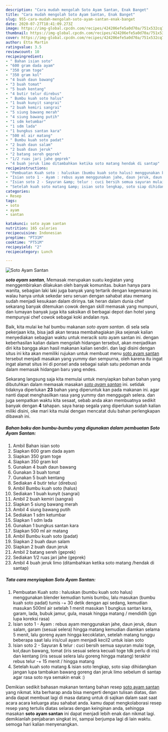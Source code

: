 ```yaml
---
description: "Cara mudah mengolah Soto Ayam Santan, Enak Banget"
title: "Cara mudah mengolah Soto Ayam Santan, Enak Banget"
slug: 955-cara-mudah-mengolah-soto-ayam-santan-enak-banget
date: 2020-07-27T18:41:09.273Z
image: https://img-global.cpcdn.com/recipes/424206efe5a0d70a/751x532cq70/soto-ayam-santan-foto-resep-utama.jpg
thumbnail: https://img-global.cpcdn.com/recipes/424206efe5a0d70a/751x532cq70/soto-ayam-santan-foto-resep-utama.jpg
cover: https://img-global.cpcdn.com/recipes/424206efe5a0d70a/751x532cq70/soto-ayam-santan-foto-resep-utama.jpg
author: Etta Martin
ratingvalue: 3.5
reviewcount: 10
recipeingredient:
- " Bahan isian soto"
- "600 gram dada ayam"
- "350 gram toge"
- "350 gram kol"
- "4 buah daun bawang"
- "3 buah tomat"
- "5 buah kentang"
- "4 butir telur direbus"
- " Bumbu kuah soto halus"
- "1 buah kunyit sangrai"
- "2 buah kemiri sangrai"
- "5 siung bawang merah"
- "4 siung bawang putih"
- "1 sdm ketumbar"
- "1 sdm lada"
- "1 bungkus santan kara"
- "500 ml air matang"
- " Bumbu kuah soto padat"
- "2 buah daun salam"
- "2 buah daun jeruk"
- "2 batang sereh geprek"
- "1/2 ruas jari jahe geprek"
- "4 buah jeruk limo ditambahkan ketika soto matang hendak di santap"
recipeinstructions:
- "Pembuatan Kuah soto : haluskan (bumbu kuah soto halus) menggunakan blender kemudian tumis bumbu, lalu masukan (bumbu kuah soto padat) tumis -+ 30 detik dengan api sedang, kemudian masukan 500ml air setelah 1 menit masukan 1 bungkus santan kara, garam, lada, bubuk jamur, gula, masak hingga matang / mendidih (jgn lupa koreksi rasa)"
- "Isian soto 1 - Ayam : rebus ayam menggunakan jahe, daun jeruk, daun salam, garam (sesuai selera) hingga matang kemudian diamkan selama 5 menit, lalu goreng ayam hingga kecoklatan, setelah matang tunggu beberapa saat lalu iris/cuil ayam menjadi kecil2 untuk isian soto"
- "Isian soto 2 - Sayuran &amp; telur : cuci bersih semua sayuran mulai toge, kol,daun bawang, tomat (iris sesuai selera kecuali toge tdk perlu di iris) dan kentang (iris sesuai selera lalu goreng hingga matang) terakhir rebus telur -+ 15 menit / hingga matang"
- "Setelah kuah soto matang &amp; isian soto lengkap, soto siap dihidangkan jangan lupa tambakan bawang goreng dan jeruk limo sebelum di santap agar rasa soto nya semakin enak :)"
categories:
- Resep
tags:
- soto
- ayam
- santan

katakunci: soto ayam santan 
nutrition: 165 calories
recipecuisine: Indonesian
preptime: "PT31M"
cooktime: "PT51M"
recipeyield: "2"
recipecategory: Lunch

---
```



![Soto Ayam Santan](https://img-global.cpcdn.com/recipes/424206efe5a0d70a/751x532cq70/soto-ayam-santan-foto-resep-utama.jpg)

<b><i>soto ayam santan</i></b>, Memasak merupakan suatu kegiatan yang menggembirakan dilakukan oleh banyak komunitas. bukan hanya para wanita, sebagian laki laki juga banyak yang tertarik dengan kegemaran ini. walau hanya untuk sekedar seru seruan dengan sahabat atau memang sudah menjadi kesukaan dalam dirinya. tak heran dalam dunia chef sekarang banyak ditemukan cowok dengan skill memasak yang mumpuni, dan lumayan banyak juga kita saksikan di berbagai depot dan hotel yang mempunyai chef cowok sebagai koki andalan nya.



Baik, kita mulai ke hal bumbu makanan <i>soto ayam santan</i>. di sela sela pekerjaan kita, bisa jadi akan terasa membahagiakan jika sejenak kalian menyediakan sebagian waktu untuk meracik soto ayam santan ini. dengan keberhasilan kalian dalam mengolah hidangan tersebut, akan menjadikan diri kita bangga akan hasil makanan kalian sendiri. dan lagi disini dengan situs ini kita akan memiliki rujukan untuk membuat menu <u>soto ayam santan</u> tersebut menjadi masakan yang yummy dan sempurna, oleh karena itu ingat ingat alamat situs ini di ponsel anda sebagai salah satu pedoman anda dalam memasak hidangan baru yang endes.


Sekarang langsung saja kita memulai untuk menyiapkan bahan bahan yang dibutuhkan dalam memasak masakan <u><i>soto ayam santan</i></u> ini. setidak tidaknya diperlukan <b>23</b> bahan yang diperuntuk kan pada makanan ini. agar nanti dapat menghasilkan rasa yang yummy dan menggugah selera. dan juga sempatkan waktu kita sesaat, sebab anda akan membuatnya sedikit banyak dengan <b>4</b> tahapan. saya harap segala yang diperlukan sudah kalian miliki disini, oke mari kita mulai dengan mencatat dulu bahan perlengkapan dibawah ini.

<!--inarticleads1-->

##### Bahan baku dan bumbu-bumbu yang digunakan dalam pembuatan Soto Ayam Santan:

1. Ambil  Bahan isian soto
1. Siapkan 600 gram dada ayam
1. Siapkan 350 gram toge
1. Siapkan 350 gram kol
1. Gunakan 4 buah daun bawang
1. Gunakan 3 buah tomat
1. Gunakan 5 buah kentang
1. Sediakan 4 butir telur (direbus)
1. Ambil  Bumbu kuah soto (halus)
1. Sediakan 1 buah kunyit (sangrai)
1. Ambil 2 buah kemiri (sangrai)
1. Siapkan 5 siung bawang merah
1. Ambil 4 siung bawang putih
1. Sediakan 1 sdm ketumbar
1. Siapkan 1 sdm lada
1. Gunakan 1 bungkus santan kara
1. Siapkan 500 ml air matang
1. Ambil  Bumbu kuah soto (padat)
1. Siapkan 2 buah daun salam
1. Siapkan 2 buah daun jeruk
1. Ambil 2 batang sereh (geprek)
1. Sediakan 1/2 ruas jari jahe (geprek)
1. Ambil 4 buah jeruk limo (ditambahkan ketika soto matang /hendak di santap)




<!--inarticleads2-->

##### Tata cara menyiapkan Soto Ayam Santan:

1. Pembuatan Kuah soto : haluskan (bumbu kuah soto halus) menggunakan blender kemudian tumis bumbu, lalu masukan (bumbu kuah soto padat) tumis -+ 30 detik dengan api sedang, kemudian masukan 500ml air setelah 1 menit masukan 1 bungkus santan kara, garam, lada, bubuk jamur, gula, masak hingga matang / mendidih (jgn lupa koreksi rasa)
1. Isian soto 1 - Ayam : rebus ayam menggunakan jahe, daun jeruk, daun salam, garam (sesuai selera) hingga matang kemudian diamkan selama 5 menit, lalu goreng ayam hingga kecoklatan, setelah matang tunggu beberapa saat lalu iris/cuil ayam menjadi kecil2 untuk isian soto
1. Isian soto 2 - Sayuran &amp; telur : cuci bersih semua sayuran mulai toge, kol,daun bawang, tomat (iris sesuai selera kecuali toge tdk perlu di iris) dan kentang (iris sesuai selera lalu goreng hingga matang) terakhir rebus telur -+ 15 menit / hingga matang
1. Setelah kuah soto matang &amp; isian soto lengkap, soto siap dihidangkan jangan lupa tambakan bawang goreng dan jeruk limo sebelum di santap agar rasa soto nya semakin enak :)




Demikian sedikit bahasan makanan tentang bahan resep <u>soto ayam santan</u> yang nikmat. kita berharap anda bisa mengerti dengan tulisan diatas, dan anda dapat membuat lagi di masa datang untuk di sajikan dalam saat saat acara acara keluarga atau sahabat anda. kamu dapat mengkolaborasi resep resep yang tertulis diatas selaras dengan keinginan anda, sehingga masakan <b>soto ayam santan</b> ini dapat menjadi lebih enak dan nikmat lagi. demikianlah penjabaran singkat ini, sampai berjumpa lagi di lain waktu. semoga hari kalian menyenangkan.
